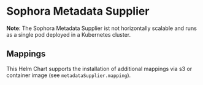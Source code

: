 # Sophora Metadata Supplier

**Note**: The Sophora Metadata Supplier ist not horizontally scalable and runs as a single pod deployed in a Kubernetes cluster.

## Mappings

This Helm Chart supports the installation of additional mappings via s3 or container image (see `metadataSupplier.mapping`).
